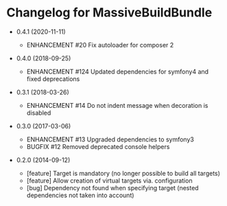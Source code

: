 Changelog for MassiveBuildBundle
================================

* 0.4.1 (2020-11-11)
    * ENHANCEMENT  #20 Fix autoloader for composer 2

* 0.4.0 (2018-09-25)
    * ENHANCEMENT  #124 Updated dependencies for symfony4 and fixed deprecations

* 0.3.1 (2018-03-26)
    * ENHANCEMENT #14 Do not indent message when decoration is disabled

* 0.3.0 (2017-03-06)
    * ENHANCEMENT #13 Upgraded dependencies to symfony3
    * BUGFIX      #12 Removed deprecated console helpers

* 0.2.0 (2014-09-12)
    * [feature] Target is mandatory (no longer possible to build all targets)
    * [feature] Allow creation of virtual targets via. configuration
    * [bug] Dependency not found when specifying target (nested dependencies not taken into account)
